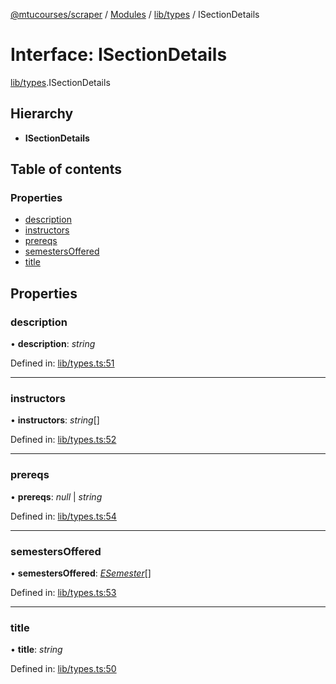 [@mtucourses/scraper](../../README.md) / [Modules](../../modules.md) / [lib/types](../../modules/lib_types.md) / ISectionDetails

# Interface: ISectionDetails

[lib/types](../../modules/lib_types.md).ISectionDetails

## Hierarchy

* **ISectionDetails**

## Table of contents

### Properties

- [description](types.isectiondetails.md#description)
- [instructors](types.isectiondetails.md#instructors)
- [prereqs](types.isectiondetails.md#prereqs)
- [semestersOffered](types.isectiondetails.md#semestersoffered)
- [title](types.isectiondetails.md#title)

## Properties

### description

• **description**: *string*

Defined in: [lib/types.ts:51](https://github.com/Michigan-Tech-Courses/scrapper/blob/8a998cd/src/lib/types.ts#L51)

___

### instructors

• **instructors**: *string*[]

Defined in: [lib/types.ts:52](https://github.com/Michigan-Tech-Courses/scrapper/blob/8a998cd/src/lib/types.ts#L52)

___

### prereqs

• **prereqs**: *null* \| *string*

Defined in: [lib/types.ts:54](https://github.com/Michigan-Tech-Courses/scrapper/blob/8a998cd/src/lib/types.ts#L54)

___

### semestersOffered

• **semestersOffered**: [*ESemester*](../../enums/lib/types.esemester.md)[]

Defined in: [lib/types.ts:53](https://github.com/Michigan-Tech-Courses/scrapper/blob/8a998cd/src/lib/types.ts#L53)

___

### title

• **title**: *string*

Defined in: [lib/types.ts:50](https://github.com/Michigan-Tech-Courses/scrapper/blob/8a998cd/src/lib/types.ts#L50)
